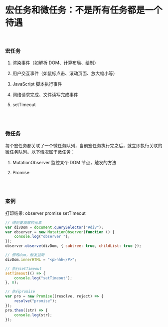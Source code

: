 # 宏任务和微任务：不是所有任务都是一个待遇

</br>

### 宏任务

1. 渲染事件（如解析 DOM、计算布局、绘制）

2. 用户交互事件（如鼠标点击、滚动页面、放大缩小等）

3. JavaScript 脚本执行事件

4. 网络请求完成、文件读写完成事件

5. setTimeout

</br>
</br>

### 微任务

每个宏任务都关联了一个微任务队列，当前宏任务执行完之后，就立即执行关联的微任务队列。以下情况属于微任务：

1. MutationObserver 监控某个 DOM 节点，触发的方法

2. Promise

</br>
</br>

### 案例

打印结果: observer promise setTimeout

```javascript
// 得到要观察的元素
var divDom = document.querySelector("#div");
var observer = new MutationObserver(function () {
    console.log("observer ");
});
observer.observe(divDom, { subtree: true, childList: true });

// 修改dom，触发监听
divDom.innerHTML = "<p>hhh</P>";

// 执行setTimeout
setTimeout(() => {
    console.log("setTimeout");
}, 0);

// 执行promise
var pro = new Promise((resolve, reject) => {
    resolve("promise");
});
pro.then((str) => {
    console.log(str);
});
```

</br>
</br>
